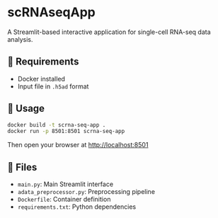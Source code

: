 # scRNAseqApp

A Streamlit-based interactive application for single-cell RNA-seq data analysis.

## 🔧 Requirements

- Docker installed
- Input file in `.h5ad` format

## 🚀 Usage

```bash
docker build -t scrna-seq-app .
docker run -p 8501:8501 scrna-seq-app
```

Then open your browser at [http://localhost:8501](http://localhost:8501)

## 📁 Files

- `main.py`: Main Streamlit interface
- `adata_preprocessor.py`: Preprocessing pipeline
- `Dockerfile`: Container definition
- `requirements.txt`: Python dependencies